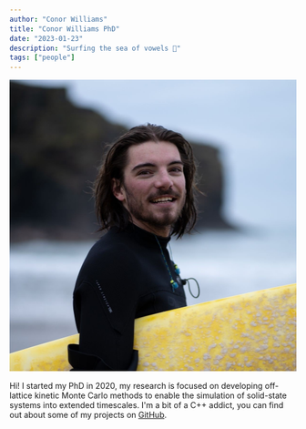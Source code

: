 ```yaml
---
author: "Conor Williams"
title: "Conor Williams PhD"
date: "2023-01-23"
description: "Surfing the sea of vowels 🌊"
tags: ["people"]
---
```



![Image alt](conor.jpg)


Hi! I started my PhD in 2020, my research is focused on developing off-lattice kinetic Monte Carlo methods to enable the simulation of solid-state systems into extended timescales. I'm a bit of a C++ addict, you can find out about some of my projects on [GitHub](https://github.com/ConorWilliams).